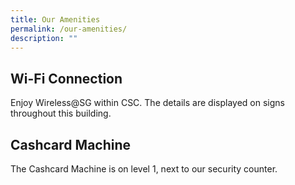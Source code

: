 ```yaml
---
title: Our Amenities
permalink: /our-amenities/
description: ""
---
```

<h2>Wi-Fi Connection</h2>
<p>Enjoy Wireless@SG within CSC. The details are displayed on signs throughout this building.</p>
<h2>Cashcard Machine</h2>
<p>The Cashcard Machine is on level 1, next to our security counter.</p>